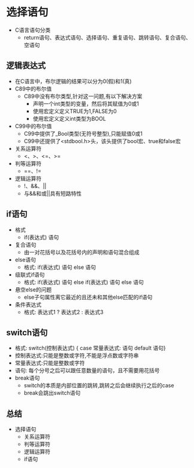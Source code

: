 # 选择语句
- C语言语句分类
    - return语句、表达式语句、选择语句、重复语句、跳转语句、复合语句、空语句

## 逻辑表达式
- 在C语言中，布尔逻辑的结果可以分为0(假)和1(真)
- C89中的布尔值
    - C89中没有布尔类型,针对这一问题,有以下解决方案
        - 声明一个int类型的变量，然后将其赋值为0或1
        - 使用宏定义定义TRUE为1,FALSE为0
        - 使用宏定义定义int类型为BOOL
- C99中的布尔值
    - C99中提供了_Bool类型(无符号整型),只能赋值0或1
    - C99中还提供了<stdbool.h>头，该头提供了bool宏、true和false宏
- 关系运算符
    - <、>、<=、>=
- 判等运算符
    - ==、!=
- 逻辑运算符
    - !、&&、||
    - 与&&和或||具有短路特性
    
## if语句
- 格式
    - if(表达式) 语句
- 复合语句
    - 由一对花括号以及花括号内的声明和语句混合组成
- else语句
    - 格式:  if(表达式) 语句 else 语句
- 级联式if语句
    - 格式:  if(表达式) 语句 else if(表达式) 语句 else 语句
- 悬空else的问题
    - else子句属性离它最近的且还未和其他else匹配的if语句
- 条件表达式
    - 格式: 表达式1 ? 表达式2 : 表达式3

## switch语句
- 格式: switch(控制表达式) { case 常量表达式: 语句 default 语句}
- 控制表达式:只能是整数或字符,不能是浮点数或字符串
- 常量表达式:只能是整数或字符
- 语句: 每个分号之后可以跟任意数量的语句，且不需要用花括号
- break语句
    - switch的本质是内部位置的跳转,跳转之后会继续执行之后的case
    - break会跳出switch语句

## 总结
- 选择语句
    - 关系运算符
    - 判等运算符
    - 逻辑运算符
    - if语句
